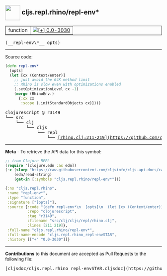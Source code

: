 ## <img width="48px" valign="middle" src="http://i.imgur.com/Hi20huC.png"> cljs.repl.rhino/repl-env\*

 <table border="1">
<tr>

<td>function</td>
<td><a href="https://github.com/cljsinfo/cljs-api-docs/tree/0.0-3030"><img valign="middle" alt="[+] 0.0-3030" src="https://img.shields.io/badge/+-0.0--3030-lightgrey.svg"></a> </td>
</tr>
</table>

 <samp>
(__repl-env\*__ opts)<br>
</samp>

---





Source code:

```clj
(defn repl-env*
  [opts]
  (let [cx (Context/enter)]
    ;; just avoid the 64K method limit
    ;; Rhino is slow even with optimizations enabled
    (.setOptimizationLevel cx -1)
    (merge (RhinoEnv.)
      {:cx cx
       :scope (.initStandardObjects cx)})))
```

 <pre>
clojurescript @ r3149
└── src
    └── clj
        └── cljs
            └── repl
                └── <ins>[rhino.clj:211-219](https://github.com/clojure/clojurescript/blob/r3149/src/clj/cljs/repl/rhino.clj#L211-L219)</ins>
</pre>


---

__Meta__ - To retrieve the API data for this symbol:

```clj
;; from Clojure REPL
(require '[clojure.edn :as edn])
(-> (slurp "https://raw.githubusercontent.com/cljsinfo/cljs-api-docs/catalog/cljs-api.edn")
    (edn/read-string)
    (get-in [:symbols "cljs.repl.rhino/repl-env*"]))
```

```clj
{:ns "cljs.repl.rhino",
 :name "repl-env*",
 :type "function",
 :signature ["[opts]"],
 :source {:code "(defn repl-env*\n  [opts]\n  (let [cx (Context/enter)]\n    ;; just avoid the 64K method limit\n    ;; Rhino is slow even with optimizations enabled\n    (.setOptimizationLevel cx -1)\n    (merge (RhinoEnv.)\n      {:cx cx\n       :scope (.initStandardObjects cx)})))",
          :repo "clojurescript",
          :tag "r3149",
          :filename "src/clj/cljs/repl/rhino.clj",
          :lines [211 219]},
 :full-name "cljs.repl.rhino/repl-env*",
 :full-name-encode "cljs.repl.rhino_repl-envSTAR",
 :history [["+" "0.0-3030"]]}

```

---

__Contributions__ to this document are accepted as Pull Requests to the following file:

 <pre>
[cljsdoc/cljs.repl.rhino_repl-envSTAR.cljsdoc](https://github.com/cljsinfo/cljs-api-docs/blob/master/cljsdoc/cljs.repl.rhino_repl-envSTAR.cljsdoc)
</pre>

